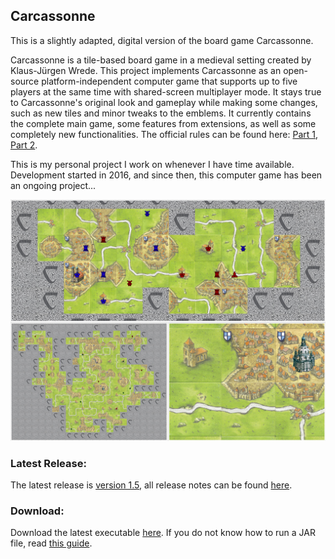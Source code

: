 ## Carcassonne

This is a slightly adapted, digital version of the board game Carcassonne.

Carcassonne is a tile-based board game in a medieval setting created by Klaus-Jürgen Wrede.
This project implements Carcassonne as an open-source platform-independent computer game that supports up to five players at the same time with shared-screen multiplayer mode. It stays true to Carcassonne's original look and gameplay while making some changes, such as new tiles and minor tweaks to the emblems. It currently contains the complete main game, some features from extensions, as well as some completely new functionalities.
The official rules can be found here: [Part 1](https://images.zmangames.com/filer_public/d5/20/d5208d61-8583-478b-a06d-b49fc9cd7aaa/zm7810_carcassonne_rules.pdf), [Part 2]().

This is my personal project I work on whenever I have time available.
Development started in 2016, and since then, this computer game has been an ongoing project...

<p align="center"> 
<img alt="a screenshot of the game" src="/preview.jpg?raw=true" width="750">
</p>

### Latest Release:
The latest release is [version 1.5](https://github.com/tsaglam/Carcassonne/releases/tag/v1.5), all release notes can be found [here](https://github.com/tsaglam/Carcassonne/releases).

### Download:
Download the latest executable [here](https://github.com/tsaglam/Carcassonne/releases/download/v1.5/Carcassonne.v1.5.jar). If you do not know how to run a JAR file, read [this guide](https://www.wikihow.com/Run-a-.Jar-Java-File).
